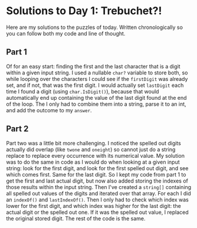 # Solutions to Day 1: Trebuchet?!

Here are my solutions to the puzzles of today. Written chronologically so you can follow both my code and line of thought.

## Part 1

Of for an easy start: finding the first and the last character that is a digit within a given input string. I used a nullable `char?` variable to store both, so while looping over the characters I could see if the `firstDigit` was already set, and if not, that was the first digit. I would actually set `lastDigit` each time I found a digit (using `char.IsDigit()`), because that would automatically end up containing the value of the last digit found at the end of the loop. The I only had to combine them into a string, parse it to an int, and add the outcome to my `answer`.

## Part 2

Part two was a little bit more challenging. I noticed the spelled out digits actually did overlap (like `twone` and `oneight`) so cannot just do a string replace to replace every occurrence with its numerical value. My solution was to do the same in code as I would do when looking at a given input string: look for the first digit, and look for the first spelled out digit, and see which comes first. Same for the last digit. So I kept my code from part 1 to get the first and last actual digit, but now also added storing the indexes of those results within the input string. Then I've created a `string[]` containing all spelled out values of the digits and iterated over that array. For each I did an `indexOf()` and `lastIndexOf()`. Then I only had to check which index was lower for the first digit, and which index was higher for the last digit: the actual digit or the spelled out one. If it was the spelled out value, I replaced the original stored digit. The rest of the code is the same.